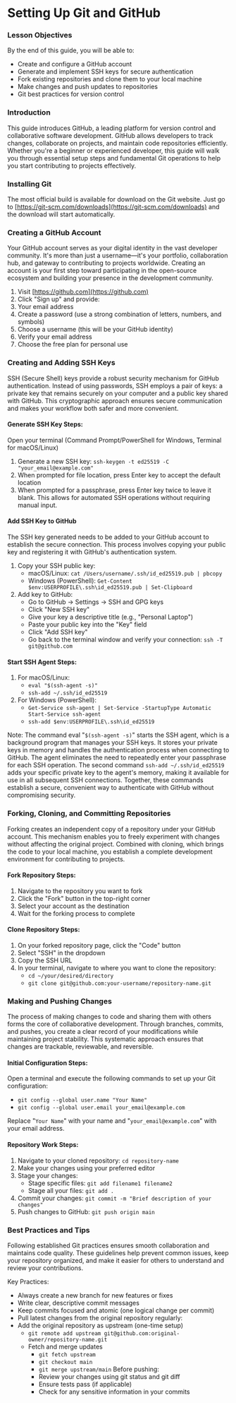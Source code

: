 # Setting Up Git and GitHub 

### Lesson Objectives 

By the end of this guide, you will be able to: 

- Create and configure a GitHub account  
- Generate and implement SSH keys for secure authentication  
- Fork existing repositories and clone them to your local machine  
- Make changes and push updates to repositories  
- Git best practices for version control 

### Introduction 

This guide introduces GitHub, a leading platform for version control and collaborative software development. GitHub allows developers to track changes, collaborate on projects, and maintain code repositories efficiently. Whether you're a beginner or experienced developer, this guide will walk you through essential setup steps and fundamental Git operations to help you start contributing to projects effectively. 
 
### Installing Git 

The most official build is available for download on the Git website. Just go to [https://git-scm.com/downloads](https://git-scm.com/downloads) and the download will start automatically. 

### Creating a GitHub Account 

Your GitHub account serves as your digital identity in the vast developer community. It's more than just a username—it's your portfolio, collaboration hub, and gateway to contributing to projects worldwide. Creating an account is your first step toward participating in the open-source ecosystem and building your presence in the development community. 

1. Visit [https://github.com](https://github.com) 
2. Click "Sign up" and provide:
3. Your email address 
4. Create a password (use a strong combination of letters, numbers, and symbols)
5. Choose a username (this will be your GitHub identity)
6. Verify your email address 
7. Choose the free plan for personal use  

### Creating and Adding SSH Keys 

SSH (Secure Shell) keys provide a robust security mechanism for GitHub authentication. Instead of using passwords, SSH employs a pair of keys: a private key that remains securely on your computer and a public key shared with GitHub. This cryptographic approach ensures secure communication and makes your workflow both safer and more convenient. 

#### Generate SSH Key Steps: 

Open your terminal (Command Prompt/PowerShell for Windows, Terminal for macOS/Linux) 

1. Generate a new SSH key:  `ssh-keygen -t ed25519 -C "your_email@example.com"`
2. When prompted for file location, press Enter key to accept the default location 
3. When prompted for a passphrase, press Enter key twice to leave it blank. This allows for automated SSH operations without requiring manual input. 

#### Add SSH Key to GitHub 

The SSH key generated needs to be added to your GitHub account to establish the secure connection. This process involves copying your public key and registering it with GitHub's authentication system. 

1. Copy your SSH public key:
   - macOS/Linux: `cat /Users/username/.ssh/id_ed25519.pub | pbcopy` 
   - Windows (PowerShell): `Get-Content $env:USERPROFILE\.ssh\id_ed25519.pub | Set-Clipboard` 
2. Add key to GitHub:
   - Go to GitHub → Settings → SSH and GPG keys 
   - Click "New SSH key"
   - Give your key a descriptive title (e.g., "Personal Laptop")
   - Paste your public key into the "Key" field 
   - Click "Add SSH key"
   - Go back to the terminal window and verify your connection: `ssh -T git@github.com` 

#### Start SSH Agent Steps: 
1. For macOS/Linux: 
   - `eval "$(ssh-agent -s)"`
   - `ssh-add ~/.ssh/id_ed25519` 
2. For Windows (PowerShell):
   - `Get-Service ssh-agent | Set-Service -StartupType Automatic Start-Service ssh-agent`
   - `ssh-add $env:USERPROFILE\.ssh\id_ed25519` 

Note: The command eval "`$(ssh-agent -s)`" starts the SSH agent, which is a background program that manages your SSH keys. It stores your private keys in memory and handles the authentication process when connecting to GitHub. The agent eliminates the need to repeatedly enter your passphrase for each SSH operation. The second command `ssh-add ~/.ssh/id_ed25519` adds your specific private key to the agent's memory, making it available for use in all subsequent SSH connections. Together, these commands establish a secure, convenient way to authenticate with GitHub without compromising security. 

### Forking, Cloning, and Committing Repositories 

Forking creates an independent copy of a repository under your GitHub account. This mechanism enables you to freely experiment with changes without affecting the original project. Combined with cloning, which brings the code to your local machine, you establish a complete development environment for contributing to projects. 

#### Fork Repository Steps: 

1. Navigate to the repository you want to fork 
2. Click the "Fork" button in the top-right corner 
3. Select your account as the destination 
4. Wait for the forking process to complete 

#### Clone Repository Steps: 

1. On your forked repository page, click the "Code" button 
2. Select "SSH" in the dropdown 
3. Copy the SSH URL 
4. In your terminal, navigate to where you want to clone the repository: 
   - `cd ~/your/desired/directory`
   - `git clone git@github.com:your-username/repository-name.git` 

### Making and Pushing Changes 

The process of making changes to code and sharing them with others forms the core of collaborative development. Through branches, commits, and pushes, you create a clear record of your modifications while maintaining project stability. This systematic approach ensures that changes are trackable, reviewable, and reversible. 

#### Initial Configuration Steps: 

Open a terminal and execute the following commands to set up your Git configuration:

- `git config --global user.name "Your Name"`  
- `git config --global user.email your_email@example.com` 

Replace "`Your Name`" with your name and "`your_email@example.com`" with your email address.

#### Repository Work Steps: 

1. Navigate to your cloned repository: `cd repository-name` 
2. Make your changes using your preferred editor 
3. Stage your changes:
   - Stage specific files: `git add filename1 filename2` 
   - Stage all your files: `git add .` 
4. Commit your changes: `git commit -m "Brief description of your changes"` 
5. Push changes to GitHub: `git push origin main` 

### Best Practices and Tips 

Following established Git practices ensures smooth collaboration and maintains code quality. These guidelines help prevent common issues, keep your repository organized, and make it easier for others to understand and review your contributions. 

Key Practices: 
- Always create a new branch for new features or fixes 
- Write clear, descriptive commit messages 
- Keep commits focused and atomic (one logical change per commit) 
- Pull latest changes from the original repository regularly:  
- Add the original repository as upstream (one-time setup)
  - `git remote add upstream git@github.com:original-owner/repository-name.git`
  - Fetch and merge updates 
    - `git fetch upstream`
    - `git checkout main`
    - `git merge upstream/main` 
Before pushing:
    - Review your changes using git status and git diff 
    - Ensure tests pass (if applicable)
    - Check for any sensitive information in your commits 
